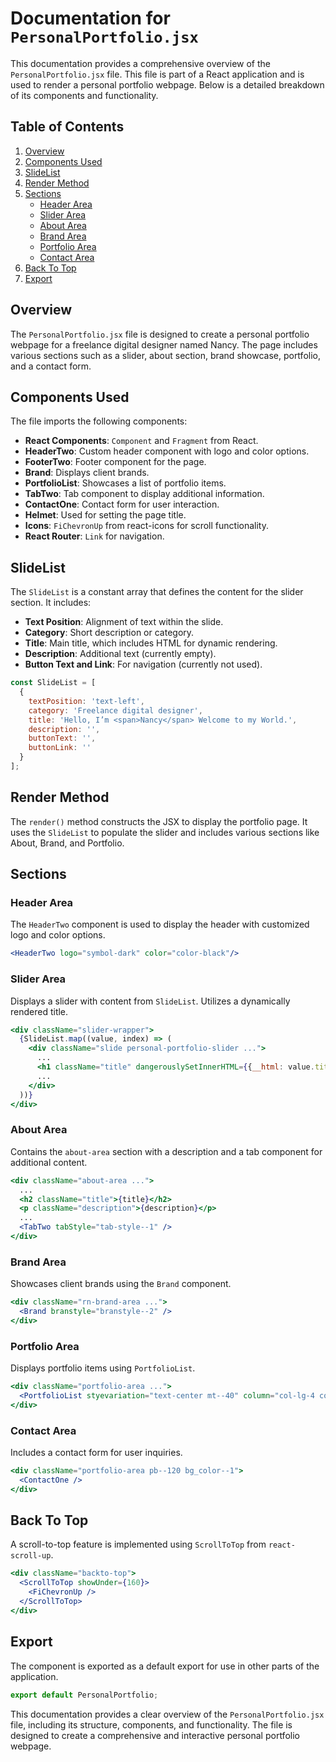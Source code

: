 # Documentation for `PersonalPortfolio.jsx`

This documentation provides a comprehensive overview of the `PersonalPortfolio.jsx` file. This file is part of a React application and is used to render a personal portfolio webpage. Below is a detailed breakdown of its components and functionality.

## Table of Contents

1. [Overview](#overview)
2. [Components Used](#components-used)
3. [SlideList](#slidelist)
4. [Render Method](#render-method)
5. [Sections](#sections)
   - [Header Area](#header-area)
   - [Slider Area](#slider-area)
   - [About Area](#about-area)
   - [Brand Area](#brand-area)
   - [Portfolio Area](#portfolio-area)
   - [Contact Area](#contact-area)
6. [Back To Top](#back-to-top)
7. [Export](#export)

## Overview

The `PersonalPortfolio.jsx` file is designed to create a personal portfolio webpage for a freelance digital designer named Nancy. The page includes various sections such as a slider, about section, brand showcase, portfolio, and a contact form.

## Components Used

The file imports the following components:

- **React Components**: `Component` and `Fragment` from React.
- **HeaderTwo**: Custom header component with logo and color options.
- **FooterTwo**: Footer component for the page.
- **Brand**: Displays client brands.
- **PortfolioList**: Showcases a list of portfolio items.
- **TabTwo**: Tab component to display additional information.
- **ContactOne**: Contact form for user interaction.
- **Helmet**: Used for setting the page title.
- **Icons**: `FiChevronUp` from react-icons for scroll functionality.
- **React Router**: `Link` for navigation.

## SlideList

The `SlideList` is a constant array that defines the content for the slider section. It includes:

- **Text Position**: Alignment of text within the slide.
- **Category**: Short description or category.
- **Title**: Main title, which includes HTML for dynamic rendering.
- **Description**: Additional text (currently empty).
- **Button Text and Link**: For navigation (currently not used).

```jsx
const SlideList = [
  {
    textPosition: 'text-left',
    category: 'Freelance digital designer',
    title: 'Hello, I’m <span>Nancy</span> Welcome to my World.',
    description: '',
    buttonText: '',
    buttonLink: ''
  }
];
```

## Render Method

The `render()` method constructs the JSX to display the portfolio page. It uses the `SlideList` to populate the slider and includes various sections like About, Brand, and Portfolio.

## Sections

### Header Area

The `HeaderTwo` component is used to display the header with customized logo and color options.

```jsx
<HeaderTwo logo="symbol-dark" color="color-black"/>
```

### Slider Area

Displays a slider with content from `SlideList`. Utilizes a dynamically rendered title.

```jsx
<div className="slider-wrapper">
  {SlideList.map((value, index) => (
    <div className="slide personal-portfolio-slider ...">
      ...
      <h1 className="title" dangerouslySetInnerHTML={{__html: value.title}}></h1>
      ...
    </div>
  ))}
</div>
```

### About Area

Contains the `about-area` section with a description and a tab component for additional content.

```jsx
<div className="about-area ...">
  ...
  <h2 className="title">{title}</h2>
  <p className="description">{description}</p>
  ...
  <TabTwo tabStyle="tab-style--1" />
</div>
```

### Brand Area

Showcases client brands using the `Brand` component.

```jsx
<div className="rn-brand-area ...">
  <Brand branstyle="branstyle--2" />
</div>
```

### Portfolio Area

Displays portfolio items using `PortfolioList`.

```jsx
<div className="portfolio-area ...">
  <PortfolioList styevariation="text-center mt--40" column="col-lg-4 col-md-6 col-sm-6 col-12" item="6" />
</div>
```

### Contact Area

Includes a contact form for user inquiries.

```jsx
<div className="portfolio-area pb--120 bg_color--1">
  <ContactOne />
</div>
```

## Back To Top

A scroll-to-top feature is implemented using `ScrollToTop` from `react-scroll-up`.

```jsx
<div className="backto-top">
  <ScrollToTop showUnder={160}>
    <FiChevronUp />
  </ScrollToTop>
</div>
```

## Export

The component is exported as a default export for use in other parts of the application.

```jsx
export default PersonalPortfolio;
```

This documentation provides a clear overview of the `PersonalPortfolio.jsx` file, including its structure, components, and functionality. The file is designed to create a comprehensive and interactive personal portfolio webpage.